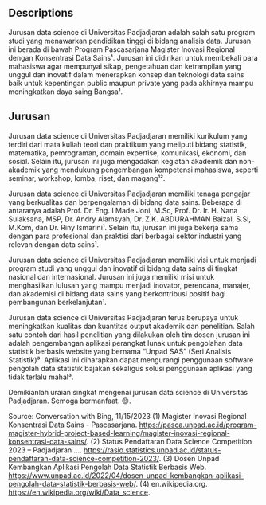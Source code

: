 ## Descriptions
Jurusan data science di Universitas Padjadjaran adalah salah satu program studi yang menawarkan pendidikan tinggi di bidang analisis data. Jurusan ini berada di bawah Program Pascasarjana Magister Inovasi Regional dengan Konsentrasi Data Sains¹. Jurusan ini didirikan untuk membekali para mahasiswa agar mempunyai sikap, pengetahuan dan ketrampilan yang unggul dan inovatif dalam menerapkan konsep dan teknologi data sains baik untuk kepentingan public maupun private yang pada akhirnya mampu meningkatkan daya saing Bangsa¹.

## Jurusan
Jurusan data science di Universitas Padjadjaran memiliki kurikulum yang terdiri dari mata kuliah teori dan praktikum yang meliputi bidang statistik, matematika, pemrograman, domain expertise, komunikasi, ekonomi, dan sosial. Selain itu, jurusan ini juga mengadakan kegiatan akademik dan non-akademik yang mendukung pengembangan kompetensi mahasiswa, seperti seminar, workshop, lomba, riset, dan magang¹².

Jurusan data science di Universitas Padjadjaran memiliki tenaga pengajar yang berkualitas dan berpengalaman di bidang data sains. Beberapa di antaranya adalah Prof. Dr. Eng. I Made Joni, M.Sc, Prof. Dr. Ir. H. Nana Sulaksana, MSP, Dr. Andry Alamsyah, Dr. Z.K. ABDURAHMAN Baizal, S.Si, M.Kom, dan Dr. Riny Ismarini¹. Selain itu, jurusan ini juga bekerja sama dengan para profesional dan praktisi dari berbagai sektor industri yang relevan dengan data sains¹.

Jurusan data science di Universitas Padjadjaran memiliki visi untuk menjadi program studi yang unggul dan inovatif di bidang data sains di tingkat nasional dan internasional. Jurusan ini juga memiliki misi untuk menghasilkan lulusan yang mampu menjadi inovator, perencana, manajer, dan akademisi di bidang data sains yang berkontribusi positif bagi pembangunan berkelanjutan¹.

Jurusan data science di Universitas Padjadjaran terus berupaya untuk meningkatkan kualitas dan kuantitas output akademik dan penelitian. Salah satu contoh dari hasil penelitian yang dilakukan oleh tim dosen jurusan ini adalah pengembangan aplikasi perangkat lunak untuk pengolahan data statistik berbasis website yang bernama “Unpad SAS” (Seri Analisis Statistik)³. Aplikasi ini diharapkan dapat mengurangi penggunaan software pengolah data statistik bajakan sekaligus solusi penggunaan aplikasi yang tidak terlalu mahal³.

Demikianlah uraian singkat mengenai jurusan data science di Universitas Padjadjaran. Semoga bermanfaat. 😊.

Source: Conversation with Bing, 11/15/2023
(1) Magister Inovasi Regional Konsentrasi Data Sains - Pascasarjana. https://pasca.unpad.ac.id/program-magister-hybrid-project-based-learning/magister-inovasi-regional-konsentrasi-data-sains/.
(2) Status Pendaftaran Data Science Competition 2023 – Padjadjaran .... https://rasio.statistics.unpad.ac.id/status-pendaftaran-data-science-competition-2023/.
(3) Dosen Unpad Kembangkan Aplikasi Pengolah Data Statistik Berbasis Web. https://www.unpad.ac.id/2022/04/dosen-unpad-kembangkan-aplikasi-pengolah-data-statistik-berbasis-web/.
(4) en.wikipedia.org. https://en.wikipedia.org/wiki/Data_science.
